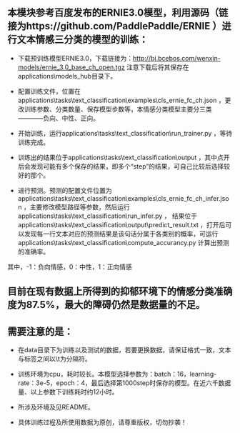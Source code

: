 ## 本模块参考百度发布的ERNIE3.0模型，利用源码（链接为https://github.com/PaddlePaddle/ERNIE ）进行文本情感三分类的模型的训练：

* 下载预训练模型ERNIE3.0，下载链接为：http://bj.bcebos.com/wenxin-models/ernie_3.0_base_ch_open.tgz 注意下载后将其保存在applications\models_hub目录下。

* 配置训练文件，位置在applications\tasks\text_classification\examples\cls_ernie_fc_ch.json ，更改训练参数、分类数量、保存模型步数等，本情感分类模型主要分三类————负向、中性、正向。

* 开始训练，运行applications\tasks\text_classification\run_trainer.py ，等待训练完成。

* 训练出的结果位于applications\tasks\text_classification\output ，其中点开后会发现可能有多个保存的结果，即多个“step”的结果，可自己比较后选择较好的那个。

* 进行预测。预测的配置文件位置为applications\tasks\text_classification\examples\cls_ernie_fc_ch_infer.json ，主要修改模型路径等参数，然后运行applications\tasks\text_classification\run_infer.py ，
结果位于applications\tasks\text_classification\output\predict_result.txt ，打开后可以发现每一行文本对应的预测结果是该句话分属于各类别的概率，可运行applications\tasks\text_classification\compute_accurancy.py 计算出预测的准确率。

其中，-1：负向情感，0：中性，1：正向情感

## 目前在现有数据上所得到的抑郁环境下的情感分类准确度为87.5%，最大的障碍仍然是数据量的不足。 

## 需要注意的是：

* 在data目录下为训练以及测试的数据，若要更换数据，请保证格式一致，文本与标签之间以\t为分隔符。

* 训练环境为cpu，耗时较长。本模型选择参数为：batch：16，learning-rate：3e-5，epoch：4，最后选择第1000step时保存的模型。在近六千数据量、以上参数下训练耗时约12小时。

* 所涉及环境及见README。

* 具体训练过程及所使用数据为原创，请尊重版权，切勿抄袭！
